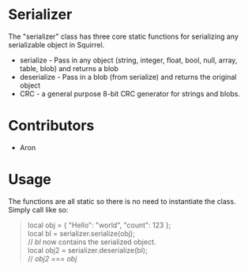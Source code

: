 
Serializer
==========

The "serializer" class has three core static functions for serializing any serializable object in Squirrel.

* serialize - Pass in any object (string, integer, float, bool, null, array, table, blob) and returns a blob
* deserialize - Pass in a blob (from serialize) and returns the original object
* CRC - a general purpose 8-bit CRC generator for strings and blobs.

Contributors
============

- Aron

Usage
=====

The functions are all static so there is no need to instantiate the class. Simply call like so:

> local obj = { "Hello": "world", "count": 123 };    
> local bl = serializer.serialize(obj);    
> // *bl* now contains the serialized object.    
> local obj2 = serializer.deserialize(bl);    
> // *obj2* === *obj*     

